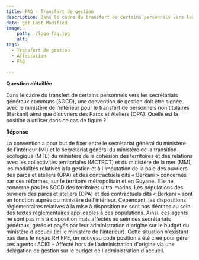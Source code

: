 ```yaml
---
title: FAQ - Transfert de gestion
description: Dans le cadre du transfert de certains personnels vers les SGCD (secrétariats généraux communs), quelle est la position à utiliser dans ce cas de figure ?
date: git Last Modified
image:
    path: ./logo-faq.jpg
    alt:
tags:
  - Transfert de gestion
  - Affectation
  - FAQ

---
```


**Question détaillée**

Dans le cadre du transfert de certains personnels vers les secrétariats généraux communs (SGCD), une convention de gestion doit être signée avec le ministère de l’intérieur pour le transfert de personnels non titulaires (Berkani) ainsi que d’ouvriers des Parcs et Ateliers (OPA).
Quelle est la position à utiliser dans ce cas de figure ?

**Réponse**

La convention a pour but de fixer entre le secrétariat général du ministère de l'intérieur (MI) et le secrétariat général du ministère de la transition écologique (MTE) du ministère de la cohésion des territoires et des relations avec les collectivités territoriales (MCTRCT) et du ministère de la mer (MM), les modalités relatives à la gestion et à l'imputation de la paie des ouvriers des parcs et ateliers (OPA) et des contractuels dits « Berkani » concernés par ces réformes, sur le territoire métropolitain et en Guyane. Elle ne concerne pas les SGCD des territoires ultra-marins.
Les populations des ouvriers des parcs et ateliers (OPA) et des contractuels dits « Berkani » sont en fonction auprès du ministère de l'intérieur. Cependant, les dispositions réglementaires relatives à la mise à disposition ne sont pas décrites au sein des textes réglementaires applicables à ces populations.
Ainsi, ces agents ne sont pas mis à disposition mais affectés au sein des secrétariats généraux, gérés et payés par leur administration d'origine sur le budget du ministère d'accueil (ici le ministère de l'intérieur).
Cette situation n'existant pas dans le noyau RH FPE, un nouveau code position a été créé pour gérer ces agents : ACI0I - Affecté hors de l'administration d'origine via une délégation de gestion sur le budget de l'administration d'accueil.

